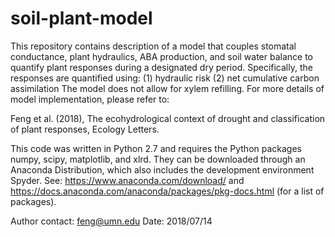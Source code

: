 # soil-plant-model
This repository contains description of a model that couples stomatal conductance, plant hydraulics, ABA production, and soil water balance to quantify plant responses during a designated dry period. Specifically, the responses are quantified using: 
(1) hydraulic risk
(2) net cumulative carbon assimilation
The model does not allow for xylem refilling. For more details of model implementation, please refer to: 

Feng et al. (2018), The ecohydrological context of drought and classification of plant responses, Ecology Letters.

This code was written in Python 2.7 and requires the Python packages numpy, scipy, matplotlib, and xlrd.
They can be downloaded through an Anaconda Distribution, which also includes the development environment Spyder. 
See: https://www.anaconda.com/download/ and https://docs.anaconda.com/anaconda/packages/pkg-docs.html (for a list of packages). 

Author contact: feng@umn.edu 
Date: 2018/07/14
